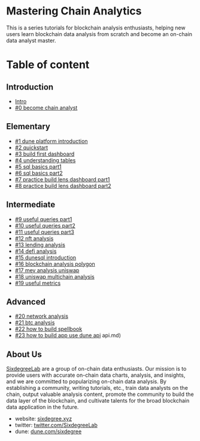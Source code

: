# Mastering Chain Analytics

This is a series tutorials for blockchain analysis enthusiasts, helping new users learn blockchain data analysis from scratch and become an on-chain data analyst master.

# Table of content

## Introduction
- [Intro](readme.md)
- [#0 become chain analyst](ch00/ch00-become-chain-analyst.md)

## Elementary

- [#1 dune platform introduction](ch01/ch01-dune-platform-introduction.md)
- [#2 quickstart](ch02/ch02-quickstart.md)
- [#3 build first dashboard](ch03/ch03-build-first-dashboard.md)
- [#4 understanding tables](ch04/ch04-understanding-tables.md)
- [#5 sql basics part1](ch05/ch05-sql-basics-part1.md)
- [#6 sql basics part2](ch06/ch06-sql-basics-part2.md)
- [#7 practice build lens dashboard part1](ch07/ch07-practice-build-lens-dashboard-part1.md)
- [#8 practice build lens dashboard part2](ch08/ch08-practice-build-lens-dashboard-part2.md)

## Intermediate
- [#9 useful queries part1](ch09/ch09-useful-queries-part1.md)
- [#10 useful queries part2](ch10/ch10-useful-queries-part2.md)
- [#11 useful queries part3](ch11/ch11-useful-queries-part3.md)
- [#12 nft analysis](ch12/ch12-nft-analysis.md)
- [#13 lending analysis](ch13/ch13-lending-analysis.md)
- [#14 defi analysis](ch14/ch14-defi-analysis.md)
- [#15 dunesql introduction](ch15/ch15-dunesql-introduction.md)
- [#16 blockchain analysis polygon](ch16/ch16-blockchain-analysis-polygon.md)
- [#17 mev analysis uniswap](ch17/ch17-mev-analysis-uniswap.md)
- [#18 uniswap multichain analysis](ch18/ch18-uniswap-multichain-analysis.md)
- [#19 useful metrics](ch19/ch19-useful-metrics.md)

## Advanced
- [#20 network analysis](ch20/ch20-network-analysis.md)
- [#21 btc analysis](ch21/ch21-btc-analysis.md)
- [#22 how to build spellbook](ch22/ch22-how-to-build-spellbook.md)
- [#23 how to build app use dune api](ch23/ch23-how-to-build-app-use-dune-api.md)
api.md)
 


## About Us

[SixdegreeLab](https://twitter.com/SixdegreeLab) are a group of on-chain data enthusiasts. Our mission is to provide users with accurate on-chain data charts, analysis, and insights, and we are committed to popularizing on-chain data analysis. By establishing a community, writing tutorials, etc., train data analysts on the chain, output valuable analysis content, promote the community to build the data layer of the blockchain, and cultivate talents for the broad blockchain data application in the future.

- website: [sixdegree.xyz](https://sixdegree.xyz)
- twitter: [twitter.com/SixdegreeLab](https://twitter.com/SixdegreeLab)
- dune: [dune.com/sixdegree](https://dune.com/sixdegree)